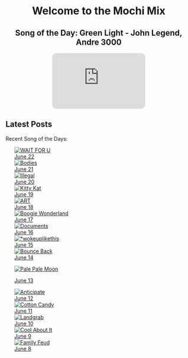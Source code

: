 <div style="text-align: center">
  <h1>Welcome to the Mochi Mix</h1>
</div>

<div style="text-align: center">
  <h2>Song of the Day: 
    Green Light - John Legend, Andre 3000 </h2>
<iframe style="border-radius:12px" src="https://open.spotify.com/embed/track/72by3Re4C3eVEBXvsUo0zV?utm_source=generator" width="50%" height="150" frameBorder="0" allowfullscreen="" allow="autoplay; clipboard-write; encrypted-media; fullscreen; picture-in-picture" loading="lazy"></iframe>
</div>

## Latest Posts
Recent Song of the Days:

<ul>

<div class="song-grid">

<a href="https://open.spotify.com/track/59nOXPmaKlBfGMDeOVGrIK?si=b491a0c6e07940d2" class="song-item" target="_blank">
     <img src="https://i.scdn.co/image/ab67616d0000b27386badd635b69aea887862214" alt="WAIT FOR U">
  <div class="song-date">June 22</div> 
<a href="https://open.spotify.com/track/2PcZiMr9bRNtRikrN7s6bL?si=f7a07d47cec24e11" class="song-item" target="_blank">
     <img src="https://i.scdn.co/image/ab67616d0000b273572a0f748d0801d7bea5f245" alt="Bodies">
  <div class="song-date">June 21</div> 
<a href="https://open.spotify.com/track/1WmBVbFmLt0w6zPP37TeCG?si=8a23f3df38c441f6" class="song-item" target="_blank">
     <img src="https://i.scdn.co/image/ab67616d0000b273dd4912edb4982f53a381b98e" alt="Illegal">
        <div class="song-date">June 20</div> 
  <a href="https://open.spotify.com/track/5UhR5ud9gS6n0PgzsjZmQd?si=1afee0a3850241ea" class="song-item" target="_blank">
     <img src="https://i.scdn.co/image/ab67616d0000b273632e4eafb2ffba59a2ae4500" alt="Kitty Kat">
        <div class="song-date">June 19</div> 
  <a href="https://open.spotify.com/track/24fWOmkqeWMdAxiOiuXt0k?si=22ec9144babe472b" class="song-item" target="_blank">
     <img src="https://i.scdn.co/image/ab67616d0000b2736bdc9c7558229c49e6a2a939" alt="ART">
        <div class="song-date">June 18</div>
   <a href="https://open.spotify.com/track/6ztstiyZL6FXzh4aG46ZPD?si=51c9431544c9467b" class="song-item" target="_blank">
     <img src="https://i.scdn.co/image/ab67616d0000b2735ccd022a69a4da9551efd988" alt="Boogie Wonderland">
        <div class="song-date">June 17</div>
    </a>
  <a href="https://open.spotify.com/track/2GZIuPFHBY7yanCa7pzxak" class="song-item" target="_blank">
        <img src="https://i.scdn.co/image/ab67616d0000b273c9ef3947d5f9aadf4148bcf3" alt="Documents">
        <div class="song-date">June 16</div>
    </a>
    <a href="https://open.spotify.com/track/59J5nzL1KniFHnU120dQzt?si=47080c14872b4103" class="song-item" target="_blank">
        <img src="https://i.scdn.co/image/ab67616d0000b273e31a279d267f3b3d8912e6f1" alt="*wokeuplikethis">
        <div class="song-date">June 15</div>
    </a>

  <a href="https://open.spotify.com/track/0SGkqnVQo9KPytSri1H6cF?si=119131b6129e4f68" class="song-item" target="_blank">
        <img src="https://i.scdn.co/image/ab67616d0000b273e572359074e5da958a922987" alt="Bounce Back">
        <div class="song-date">June 14</div>
    </a>

  <a href="https://open.spotify.com/track/3gpofCUBcNhtLy2mN0ioE5?si=bb06fb30937e4c89
" class="song-item" target="_blank">
        <img src="https://i.scdn.co/image/ab67616d0000b2738dba24881240fa4bc378fc11" alt="Pale Pale Moon">
        <div class="song-date">June 13</div>
    </a>

  <a href="https://open.spotify.com/track/6MGDifi2vBHgHLpqCUmX16?si=39658641e3b943cb" class="song-item" target="_blank">
        <img src="https://i.scdn.co/image/ab67616d0000b27341a9874dcccc950dd494c292" alt="Anticipate">
        <div class="song-date">June 12</div>
    </a>

    
  <a href="https://open.spotify.com/track/2ILSAavE0FTWeZ8pAZY5bS?si=5fb75031b5504c6e" class="song-item" target="_blank">
        <img src="https://i.scdn.co/image/ab67616d0000b2733cf33f080e04f7d6400def5d" alt="Cotton Candy">
        <div class="song-date">June 11</div>
    </a>

  <a href="https://open.spotify.com/track/3pLwsRkN3XblUXuUUqPqFR?si=760aa8ed6aa5432e" class="song-item" target="_blank">
        <img src="https://i.scdn.co/image/ab67616d0000b2734304eafbf3516fa34b29b8e2" alt="Landgrab">
        <div class="song-date">June 10</div>
    </a>

  <a href="https://open.spotify.com/track/3gC7sGzLtC1we5Kg4fac7X?si=cfde6d41d69d44ed" class="song-item" target="_blank">
        <img src="https://i.scdn.co/image/ab67616d0000b2738e6cfbc765bf8f34e0720716" alt="Cool About It">
        <div class="song-date">June 9</div>
    </a>

  <a href="https://open.spotify.com/track/6ku4gCfjdxmYpajNONAciN?si=e213cc7af3d1445a" class="song-item" target="_blank">
        <img src="https://i.scdn.co/image/ab67616d0000b2737513c4956ea5552caf02eab6" alt="Family Feud">
        <div class="song-date">June 8</div>
    </a>
